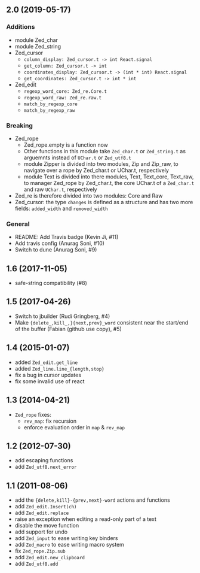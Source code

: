 2.0 (2019-05-17)
----------------

### Additions

* module Zed\_char
* module Zed\_string
* Zed\_cursor
  * `column_display: Zed_cursor.t -> int React.signal`
  * `get_column: Zed_cursor.t -> int`
  * `coordinates_display: Zed_cursor.t -> (int * int) React.signal`
  * `get_coordinates: Zed_cursor.t -> int * int`
* Zed\_edit
  * `regexp_word_core: Zed_re.Core.t`
  * `regexp_word_raw: Zed_re.raw.t`
  * `match_by_regexp_core`
  * `match_by_regexp_raw`

### Breaking

* Zed\_rope
  * Zed\_rope.empty is a function now
  * Other functions in this module take `Zed_char.t` or `Zed_string.t` as arguemnts instead of `UChar.t` or `Zed_utf8.t`
  * module Zipper is divided into two modules, Zip and Zip\_raw, to navigate over a rope by Zed\_char.t or UChar.t, respectively
  * module Text is divided into there modules, Text, Text\_core, Text\_raw, to manager Zed\_rope by Zed\_char.t, the core UChar.t of a `Zed_char.t` and raw `UChar.t`, respectively
* Zed\_re is therefore divided into two modules: Core and Raw
* Zed\_cursor: the type `changes` is defined as a structure and has two more fields: `added_width` and `removed_width`

### General

* README: Add Travis badge (Kevin Ji, #11)
* Add travis config (Anurag Soni, #10)
* Switch to dune (Anurag Soni, #9)

1.6 (2017-11-05)
----------------

* safe-string compatibility (#8)

1.5 (2017-04-26)
----------------

* Switch to jbuilder (Rudi Gringberg, #4)
* Make `{delete_,kill_,}{next,prev}_word` consistent near the
  start/end of the buffer (Fabian (github use copy), #5)

1.4 (2015-01-07)
----------------

* added `Zed_edit.get_line`
* added `Zed_line.line_{length,stop}`
* fix a bug in cursor updates
* fix some invalid use of react

1.3 (2014-04-21)
----------------

* `Zed_rope` fixes:
  - `rev_map`: fix recursion
  - enforce evaluation order in `map` & `rev_map`

1.2 (2012-07-30)
----------------

* add escaping functions
* add `Zed_utf8.next_error`

1.1 (2011-08-06)
----------------

* add the `{delete,kill}-{prev,next}-word` actions and functions
* add `Zed_edit.Insert(ch)`
* add `Zed_edit.replace`
* raise an exception when editing a read-only part of a text
* disable the move function
* add support for undo
* add `Zed_input` to ease writing key binders
* add `Zed_macro` to ease writing macro system
* fix `Zed_rope.Zip.sub`
* add `Zed_edit.new_clipboard`
* add `Zed_utf8.add`
